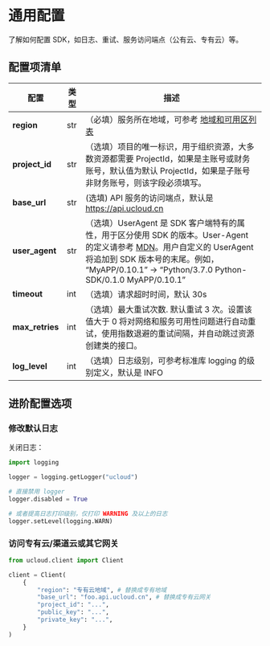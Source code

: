 

# 通用配置

了解如何配置 SDK，如日志、重试、服务访问端点（公有云、专有云）等。

## 配置项清单

| 配置            | 类型 | 描述                                                         |
| --------------- | ---- | ------------------------------------------------------------ |
| **region**      | str  | （必填）服务所在地域，可参考 [地域和可用区列表](https://docs.ucloud.cn/api/summary/regionlist) |
| **project\_id**  | str  | （选填）项目的唯一标识，用于组织资源，大多数资源都需要 ProjectId，如果是主账号或财务账号，默认值为默认 ProjectId，如果是子账号非财务账号，则该字段必须填写。 |
| **base\_url**    | str  |  (选填) API 服务的访问端点，默认是 https://api.ucloud.cn                            |
| **user\_agent**  | str  | （选填）UserAgent 是 SDK 客户端特有的属性，用于区分使用 SDK 的版本。User-Agent 的定义请参考 [MDN](https://developer.mozilla.org/en-US/docs/Web/HTTP/Headers/User-Agent)。用户自定义的 UserAgent 将追加到 SDK 版本号的末尾。例如， “MyAPP/0.10.1” -> “Python/3.7.0 Python-SDK/0.1.0 MyAPP/0.10.1” |
| **timeout**     | int  | （选填）请求超时时间，默认 30s                               |
| **max\_retries** | int  | （选填）最大重试次数. 默认重试 3 次。设置该值大于 0 将对网络和服务可用性问题进行自动重试，使用指数退避的重试间隔，并自动跳过资源创建类的接口。 |
| **log\_level**   | int  | （选填）日志级别，可参考标准库 logging 的级别定义，默认是 INFO                    |

## 进阶配置选项

### 修改默认日志

关闭日志：

```python
import logging

logger = logging.getLogger("ucloud")

# 直接禁用 logger
logger.disabled = True

# 或者提高日志打印级别，仅打印 WARNING 及以上的日志
logger.setLevel(logging.WARN)
```

### 访问专有云/渠道云或其它网关

```python
from ucloud.client import Client

client = Client(
    {
        "region": "专有云地域", # 替换成专有地域
        "base_url": "foo.api.ucloud.cn", # 替换成专有云网关
        "project_id": "...",
        "public_key": "...",
        "private_key": "...",
    }
)
```

